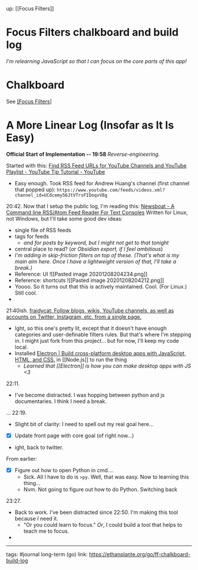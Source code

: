 up: [[Focus Filters]]
# Focus Filters chalkboard and build log 
*I'm relearning JavaScript so that I can focus on the core parts of this app!*


# Chalkboard
See [[Focus Filters]](https://ethanplante.org/go/focus-filters#)

# A More Linear Log (Insofar as It Is Easy)
**Official Start of Implementation -- 19:58**
*Reverse-engineering.*

Started with this: [Find RSS Feed URLs for YouTube Channels and YouTube Playlist - YouTube Tip Tutorial - YouTube](https://www.youtube.com/watch?v=WmbPhkW8PHQ)
- Easy enough. Took RSS feed for Andrew Huang's channel (first channel that popped up): `https://www.youtube.com/feeds/videos.xml?channel_id=UCdcemy56JtVTrsFIOoqvV8g`

20:42. Now that I setup the public log, I'm reading this: [Newsboat - A Command line RSS/Atom Feed Reader For Text Consoles](https://ostechnix.com/newsbeuter-command-line-rssatom-feed-reader-unix-like-systems/) Written for Linux, not Windows, but I'll take some good dev ideas:
- single file of RSS feeds
- tags for feeds
	- *and for posts by keyword, but I might not get to that tonight*
- central place to read? (*or Obsidian export, if I feel ambitious*)
- *I'm adding in skip-friction filters on top of these. (That's what is my main aim here. Once I have a lightweight version of that, I'll take a break.)*
- Reference: UI ![[Pasted image 20201208204234.png]]
- Reference: shortcuts ![[Pasted image 20201208204212.png]]
- Yoooo. So it turns out that this is actively maintained. Cool. (For Linux.) Still cool.
- 

21:40ish.
[fraidycat: Follow blogs, wikis, YouTube channels, as well as accounts on Twitter, Instagram, etc. from a single page.](https://github.com/kickscondor/fraidycat)
- Ight, so this one's pretty lit, except that it doesn't have enough categories and user-definable filters rules. But that's where I'm stepping in. I might just fork from this project... but for now, I'll keep my code local.
- Installed [Electron | Build cross-platform desktop apps with JavaScript, HTML, and CSS.](https://www.electronjs.org/) in [[Node.js]] to run the thing
	- *Learned that [[Electron]] is how you can make desktop apps with JS <3*

22:11.
- I've become distracted. I was hopping between python and js documentaries. I think I need a break.

...
22:19.
- Slight bit of clarity: I need to spell out my real goal here...
- [x] Update front page with core goal (of right now...)
- ight, back to twitter.

From earlier:
- [x] Figure out how to open Python in cmd....
	- Sick. All I have to do is `>py`. Well, that was easy. Now to learning this thing...
	- Nvm. Not going to figure out how to do Python. Switching back 

23:27.
- Back to work. I've been distracted since 22:50. I'm making this tool because *I* need it.
	- "Or you could learn to focus." *Or*, I could build a tool that helps to teach me to focus.
- 




--- 
tags: #journal
long-term (go) link: https://ethanplante.org/go/ff-chalkboard-build-log
